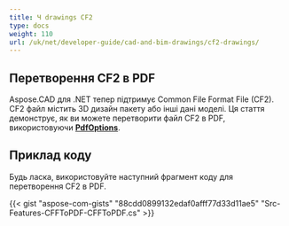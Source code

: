 ```yaml
---
title: Ч drawings CF2
type: docs
weight: 110
url: /uk/net/developer-guide/cad-and-bim-drawings/cf2-drawings/
---
```


## **Перетворення CF2 в PDF**

Aspose.CAD для .NET тепер підтримує Common File Format File (CF2). CF2 файл містить 3D дизайн пакету або інші дані моделі. Ця стаття демонструє, як ви можете перетворити файл CF2 в PDF, використовуючи [**PdfOptions**](https://reference.aspose.com/cad/net/aspose.cad.imageoptions/pdfoptions).

## Приклад коду

Будь ласка, використовуйте наступний фрагмент коду для перетворення CF2 в PDF.

{{< gist "aspose-com-gists" "88cdd0899132edaf0afff77d33d11ae5" "Src-Features-CFFToPDF-CFFToPDF.cs" >}}
